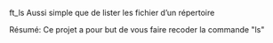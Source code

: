 ft_ls
Aussi simple que de lister les fichier d’un répertoire

Résumé: Ce projet a pour but de vous faire recoder la commande "ls"